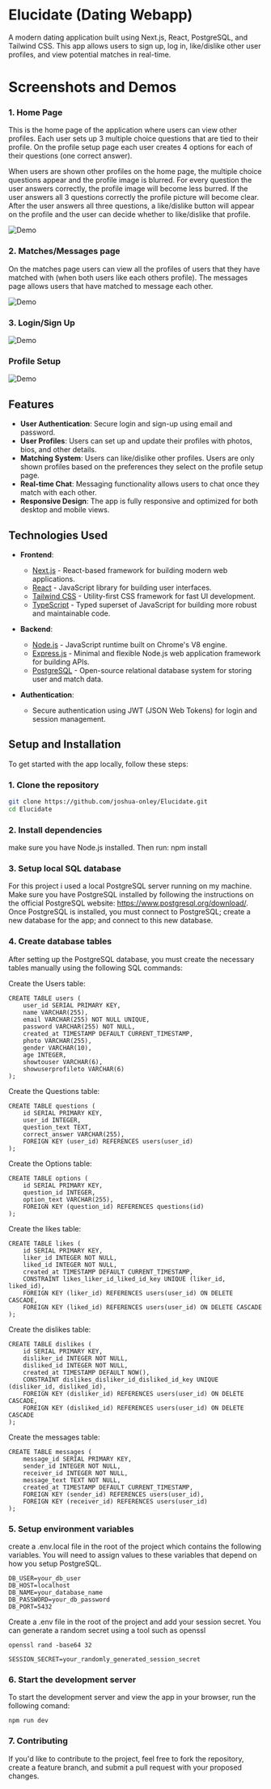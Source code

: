 # Elucidate (Dating Webapp)

A modern dating application built using Next.js, React, PostgreSQL, and Tailwind CSS. This app allows users to sign up, log in, like/dislike other user profiles, and view potential matches in real-time.

# Screenshots and Demos

### 1. Home Page
This is the home page of the application where users can view other profiles. Each user sets up 3 multiple choice questions that are tied to their profile. On the profile setup page each user creates 4 options for each of their questions (one correct answer).

When users are shown other profiles on the home page, the multiple choice questions appear and the profile image is blurred.
For every question the user answers correctly, the profile image will become less burred. If the user answers all 3 questions correctly the profile picture will become clear. After the user answers all three questions, a like/dislike button will appear on the profile and the user can decide whether to like/dislike that profile.

![Demo](demo1.gif)

### 2. Matches/Messages page

On the matches page users can view all the profiles of users that they have matched with (when both users like each others profile).
The messages page allows users that have matched to message each other. 

![Demo](demo2.gif)

### 3. Login/Sign Up

![Demo](demo3.gif)

### Profile Setup

![Demo](demo4.gif)


## Features

- **User Authentication**: Secure login and sign-up using email and password.
- **User Profiles**: Users can set up and update their profiles with photos, bios, and other details.
- **Matching System**: Users can like/dislike other profiles. Users are only shown profiles based on the preferences they select on the profile setup page.
- **Real-time Chat**: Messaging functionality allows users to chat once they match with each other.
- **Responsive Design**: The app is fully responsive and optimized for both desktop and mobile views.

## Technologies Used

- **Frontend**:
  - [Next.js](https://nextjs.org/) - React-based framework for building modern web applications.
  - [React](https://reactjs.org/) - JavaScript library for building user interfaces.
  - [Tailwind CSS](https://tailwindcss.com/) - Utility-first CSS framework for fast UI development.
  - [TypeScript](https://www.typescriptlang.org/) - Typed superset of JavaScript for building more robust and maintainable code.

- **Backend**:
  - [Node.js](https://nodejs.org/) - JavaScript runtime built on Chrome's V8 engine.
  - [Express.js](https://expressjs.com/) - Minimal and flexible Node.js web application framework for building APIs.
  - [PostgreSQL](https://www.postgresql.org/) - Open-source relational database system for storing user and match data.
 
- **Authentication**:
  - Secure authentication using JWT (JSON Web Tokens) for login and session management.

## Setup and Installation

To get started with the app locally, follow these steps:

### 1. Clone the repository

```bash
git clone https://github.com/joshua-onley/Elucidate.git
cd Elucidate
```
### 2. Install dependencies
make sure you have Node.js installed. Then run: npm install

### 3. Setup local SQL database
For this project i used a local PostgreSQL server running on my machine. Make sure you have PostgreSQL installed by following the instructions on the official PostgreSQL website: <a>https://www.postgresql.org/download/</a>. Once PostgreSQL is installed, you must connect to PostgreSQL; create a new database for the app; and connect to this new database.

### 4. Create database tables
After setting up the PostgreSQL database, you must create the necessary tables manually using the following SQL commands: 

Create the Users table:
```
CREATE TABLE users (
    user_id SERIAL PRIMARY KEY,
    name VARCHAR(255),
    email VARCHAR(255) NOT NULL UNIQUE,
    password VARCHAR(255) NOT NULL,
    created_at TIMESTAMP DEFAULT CURRENT_TIMESTAMP,
    photo VARCHAR(255),
    gender VARCHAR(10),
    age INTEGER,
    showtouser VARCHAR(6),
    showuserprofileto VARCHAR(6)
);
```
Create the Questions table:
```
CREATE TABLE questions (
    id SERIAL PRIMARY KEY,
    user_id INTEGER,
    question_text TEXT,
    correct_answer VARCHAR(255),
    FOREIGN KEY (user_id) REFERENCES users(user_id)
);
```

Create the Options table:
```
CREATE TABLE options (
    id SERIAL PRIMARY KEY,
    question_id INTEGER,
    option_text VARCHAR(255),
    FOREIGN KEY (question_id) REFERENCES questions(id)
);
```

Create the likes table: 
```
CREATE TABLE likes (
    id SERIAL PRIMARY KEY,
    liker_id INTEGER NOT NULL,
    liked_id INTEGER NOT NULL,
    created_at TIMESTAMP DEFAULT CURRENT_TIMESTAMP,
    CONSTRAINT likes_liker_id_liked_id_key UNIQUE (liker_id, liked_id),
    FOREIGN KEY (liker_id) REFERENCES users(user_id) ON DELETE CASCADE,
    FOREIGN KEY (liked_id) REFERENCES users(user_id) ON DELETE CASCADE
);
```
Create the dislikes table:
```
CREATE TABLE dislikes (
    id SERIAL PRIMARY KEY,
    disliker_id INTEGER NOT NULL,
    disliked_id INTEGER NOT NULL,
    created_at TIMESTAMP DEFAULT NOW(),
    CONSTRAINT dislikes_disliker_id_disliked_id_key UNIQUE (disliker_id, disliked_id),
    FOREIGN KEY (disliker_id) REFERENCES users(user_id) ON DELETE CASCADE,
    FOREIGN KEY (disliked_id) REFERENCES users(user_id) ON DELETE CASCADE
);
```

Create the messages table:
```
CREATE TABLE messages (
    message_id SERIAL PRIMARY KEY,
    sender_id INTEGER NOT NULL,
    receiver_id INTEGER NOT NULL,
    message_text TEXT NOT NULL,
    created_at TIMESTAMP DEFAULT CURRENT_TIMESTAMP,
    FOREIGN KEY (sender_id) REFERENCES users(user_id),
    FOREIGN KEY (receiver_id) REFERENCES users(user_id)
);

```
### 5. Setup environment variables
create a .env.local file in the root of the project which contains the following variables. You will need to assign values to these variables that depend on how you setup PostgreSQL.

```
DB_USER=your_db_user
DB_HOST=localhost
DB_NAME=your_database_name
DB_PASSWORD=your_db_password
DB_PORT=5432

```
Create a .env file in the root of the project and add your session secret. You can generate a random secret using a tool such as openssl 
```
openssl rand -base64 32
```

```
SESSION_SECRET=your_randomly_generated_session_secret
```

### 6. Start the development server

To start the development server and view the app in your browser, run the following comand:
```
npm run dev
```
### 7. Contributing

If you'd like to contribute to the project, feel free to fork the repository, create a feature branch, and submit a pull request with your proposed changes.
